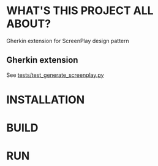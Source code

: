 # WHAT'S THIS PROJECT ALL ABOUT?
Gherkin extension for ScreenPlay design pattern
## Gherkin extension
See [tests/test_generate_screenplay.py](https://github.com/Moustov/ScreenPlay_Shakespeare/blob/master/tests/test_generate_screenplay.py)
# INSTALLATION

# BUILD

# RUN
